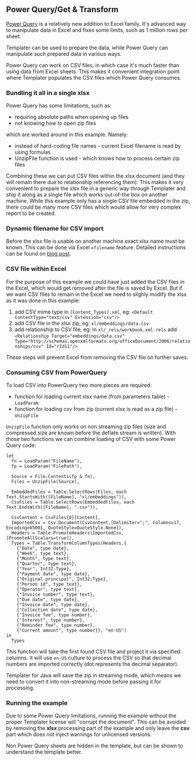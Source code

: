 ## Power Query/Get & Transform 

[Power Query](https://support.office.com/en-us/article/Introduction-to-Microsoft-Power-Query-for-Excel-6E92E2F4-2079-4E1F-BAD5-89F6269CD605) is a relatively new addition to Excel family.
It's advanced way to manipulate data in Excel and fixes some limits, such as 1 million rows per sheet.

Templater can be used to prepare the data, while Power Query can manipulate such prepared data in various ways.

Power Query can work on CSV files, in which case it's much faster than using data from Excel sheets.
This makes it convenient integration point where Templater populates the CSV files which Power Query consumes.  

### Bundling it all in a single xlsx

Power Query has some limitations, such as:

 * requiring absolute paths when opening up files
 * not knowing how to open zip files

which are worked around in this example. Namely:

 * instead of hard-coding file names - current Excel filename is read by using formulas
 * UnzipFile function is used - which knows how to process certain zip files
 
Combining these we can put CSV files within the xlsx document (and they will remain there due to relationship referencing them).
This makes it very convenient to prepare the xlsx file in a generic way through Templater and ship it along as a single file which works out-of-the box on another machine.
While this example only has a single CSV file embedded in the zip, there could be many more CSV files which would allow for very complex report to be created.

### Dynamic filename for CSV import 

Before the xlsx file is usable on another machine exact xlsx name must be known.
This can be done via Excel `=filename` feature.
Detailed instructions can be found on [blog post](https://www.excelguru.ca/blog/2014/11/26/building-a-parameter-table-for-power-query/).

### CSV file within Excel

For the purpose of this example we could have just added the CSV files in the Excel, which would get removed after the file is saved by Excel.
But if we want CSV files to remain in the Excel we need to slighly modify the xlsx as it was done in this example:

 1) add CSV mime type in `[Content_Types].xml`, eg: `<Default ContentType="text/csv" Extension="csv"/>`
 2) add CSV file in the xlsx zip, eg: `xl/embeddings/data.csv`
 3) add relationship to CSV file, eg: in `xl/_rels/workbook.xml.rels` add `<Relationship Target="embeddings/data.csv" Type="http://schemas.openxmlformats.org/officeDocument/2006/relationships/csv" Id="rId11"/>`

These steps will prevent Excel from removing the CSV file on further saves.

### Consuming CSV from PowerQuery

To load CSV into PowerQuery two more pieces are required:

 * function for loading current xlsx name (from parameters table) - `LoadParam`
 * function for loading csv from zip (current xlsx is read as a zip file) - `UnzipFile`

`UnzipFile` function only works on non streaming zip files (size and compressed size are known before the deflate stream is written).
With those two functions we can combine loading of CSV with some Power Query code:

    let
      fn = LoadParam("FileName"),
      fp = LoadParam("FilePath"),
    
      Source = File.Contents(fp & fn), 
      Files = UnzipFile(Source),
    
      EmbeddedFiles = Table.SelectRows(Files, each Text.StartsWith([FileName], "xl/embeddings")),
      CsvFiles = Table.SelectRows(EmbeddedFiles, each Text.EndsWith([FileName], ".csv")),
    
      CsvContent = CsvFiles{0}[Content],
      ImportedCsv = Csv.Document(CsvContent,[Delimiter=";", Columns=17, Encoding=65001, QuoteStyle=QuoteStyle.None]),
      Headers = Table.PromoteHeaders(ImportedCsv, [PromoteAllScalars=true]),
      Types = Table.TransformColumnTypes(Headers,{
        {"Date", type date},
        {"Week", type text},
        {"Month", type text},
        {"Quarter", type text},
        {"Year", Int32.Type},
        {"Payment date", type date},
        {"Original principal", Int32.Type},
        {"Person id", type text},
        {"Operator", type text},
        {"Invoice number", type text},
        {"Due date", type date},
        {"Invoice date", type date},
        {"Collection date", type date},
        {"Invoice fee", type number},
        {"Interest", type number},
        {"Reminder fee", type number},
        {"Current amount", type number}}, "en-US")
    in
      Types

This function will take the first found CSV file and project it via specified columns.
It will use `en-US` culture to process the CSV so that decimal numbers are imported correctly (dot represents the decimal separator).

Templater for Java will save the zip in streaming mode, which means we need to convert it into non-streaming mode before passing it for processing.

### Running the example

Due to some Power Query limitations, running the example without the proper Templater license will "corrupt the document".
This can be avoided by removing the **xlsx** processing part of the example and only leave the **csv** part which does not inject warnings for unlicensed versions. 

Non Power Query sheets are hidden in the template, but can be shown to understand the template better.